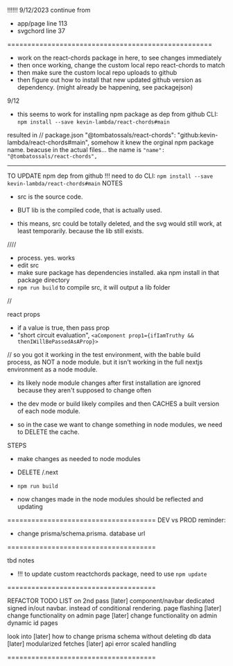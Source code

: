 !!!!!!
9/12/2023 continue from

- app/page line 113
- svgchord line 37

===================================================

- work on the react-chords package in here, to see changes immediately
- then once working, change the custom local repo react-chords to match
- then make sure the custom local repo uploads to github
- then figure out how to install that new updated github version as dependency. (might already be happening, see packagejson)

9/12

- this seems to work for installing npm package as dep from github
  CLI: `npm install --save kevin-lambda/react-chords#main`

resulted in
// package.json
"@tombatossals/react-chords": "github:kevin-lambda/react-chords#main",
somehow it knew the orginal npm package name. beacuse in the actual files... the name is
`"name": "@tombatossals/react-chords",`

---

TO UPDATE npm dep from github
!!! need to do CLI: `npm install --save kevin-lambda/react-chords#main`
NOTES

- src is the source code.
- BUT lib is the compiled code, that is actually used.

- this means, src could be totally deleted, and the svg would still work, at least temporarily. because the lib still exists.

////

- process. yes. works
- edit src
- make sure package has dependencies installed. aka npm install in that package directory
- `npm run build` to compile src, it will output a lib folder

//

react props

- if a value is true, then pass prop
- "short circuit evaluation",
  `<aComponent prop1={ifIamTruthy && thenIWillBePassedAsAProp}>`

// so you got it working in the test environment, with the bable build process, as NOT a node module.
but it isn't working in the full nextjs environment as a node module.

- its likely node module changes after first installation are ignored because they aren't supposed to change often
- the dev mode or build likely compiles and then CACHES a built version of each node module.

- so in the case we want to change something in node modules, we need to DELETE the cache.

STEPS

- make changes as needed to node modules
- DELETE /.next
- `npm run build`

- now changes made in the node modules should be reflected and updating

=====================================
DEV vs PROD reminder:

- change prisma/schema.prisma. database url

=====================================

tbd notes

- !!! to update custom reactchords package, need to use `npm update`

=====================================

REFACTOR TODO LIST on 2nd pass
[later] component/navbar dedicated signed in/out navbar. instead of conditional rendering. page flashing
[later] change functionality on admin page
[later] change functionality on admin dynamic id pages

look into
[later] how to change prisma schema without deleting db data
[later] modularized fetches
[later] api error scaled handling

=====================================
